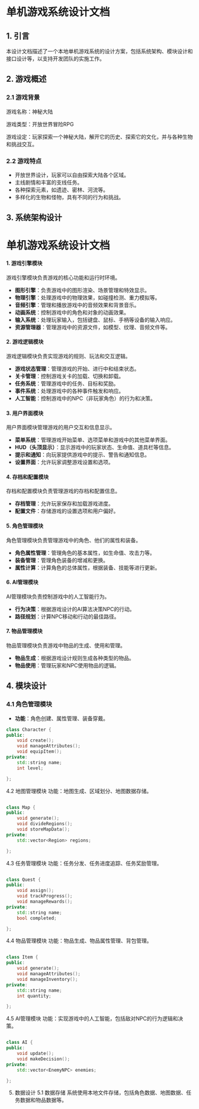 # 单机游戏系统设计文档

## 1. 引言

本设计文档描述了一个本地单机游戏系统的设计方案，包括系统架构、模块设计和接口设计等，以支持开发团队的实施工作。

## 2. 游戏概述

### 2.1 游戏背景

游戏名称：神秘大陆

游戏类型：开放世界冒险RPG

游戏设定：玩家探索一个神秘大陆，解开它的历史、探索它的文化，并与各种生物和挑战交互。

### 2.2 游戏特点

- 开放世界设计，玩家可以自由探索大陆各个区域。
- 主线剧情和丰富的支线任务。
- 各种探索元素，如遗迹、密林、河流等。
- 多样化的生物和怪物，具有不同的行为和挑战。

## 3. 系统架构设计
# 单机游戏系统设计文档

#### 1. 游戏引擎模块

游戏引擎模块负责游戏的核心功能和运行时环境。

- **图形引擎**：负责游戏中的图形渲染、场景管理和特效显示。
- **物理引擎**：处理游戏中的物理效果，如碰撞检测、重力模拟等。
- **音频引擎**：管理和播放游戏中的音频效果和背景音乐。
- **动画系统**：控制游戏中的角色和对象的动画效果。
- **输入系统**：处理玩家输入，包括键盘、鼠标、手柄等设备的输入响应。
- **资源管理器**：管理游戏中的资源文件，如模型、纹理、音频文件等。

#### 2. 游戏逻辑模块

游戏逻辑模块负责实现游戏的规则、玩法和交互逻辑。

- **游戏状态管理**：管理游戏的开始、进行中和结束状态。
- **关卡管理**：控制游戏关卡的加载、切换和卸载。
- **任务系统**：管理游戏中的任务、目标和奖励。
- **事件系统**：处理游戏中的各种事件触发和响应。
- **人工智能**：控制游戏中的NPC（非玩家角色）的行为和决策。

#### 3. 用户界面模块

用户界面模块管理游戏的用户交互和信息显示。

- **菜单系统**：管理游戏开始菜单、选项菜单和游戏中的其他菜单界面。
- **HUD（头顶显示）**：显示游戏中的玩家状态、生命值、道具栏等信息。
- **提示和通知**：向玩家提供游戏中的提示、警告和通知信息。
- **设置界面**：允许玩家调整游戏设置和选项。

#### 4. 存档和配置模块

存档和配置模块负责管理游戏的存档和配置信息。

- **存档管理**：允许玩家保存和加载游戏进度。
- **配置文件**：存储游戏的设置选项和用户偏好。

#### 5. 角色管理模块

角色管理模块负责管理游戏中的角色、他们的属性和装备。

- **角色属性管理**：管理角色的基本属性，如生命值、攻击力等。
- **装备管理**：管理角色装备的增减和更换。
- **属性计算**：计算角色的总体属性，根据装备、技能等进行更新。

#### 6. AI管理模块

AI管理模块负责控制游戏中的人工智能行为。

- **行为决策**：根据游戏设计的AI算法决策NPC的行动。
- **路径规划**：计算NPC移动和行动的最佳路径。

#### 7. 物品管理模块

物品管理模块负责游戏中物品的生成、使用和管理。

- **物品生成**：根据游戏设计规则生成各种类型的物品。
- **物品使用**：管理玩家和NPC使用物品的逻辑。
## 4. 模块设计

### 4.1 角色管理模块

- **功能**：角色创建、属性管理、装备穿戴。

```cpp
class Character {
public:
    void create();
    void manageAttributes();
    void equipItem();
private:
    std::string name;
    int level;

};
```
4.2 地图管理模块
功能：地图生成、区域划分、地图数据存储。
```cpp

class Map {
public:
    void generate();
    void divideRegions();
    void storeMapData();
private:
    std::vector<Region> regions;

};
```
4.3 任务管理模块
功能：任务分发、任务进度追踪、任务奖励管理。
```cpp

class Quest {
public:
    void assign();
    void trackProgress();
    void manageRewards();
private:
    std::string name;
    bool completed;

};
```
4.4 物品管理模块
功能：物品生成、物品属性管理、背包管理。
```cpp

class Item {
public:
    void generate();
    void manageAttributes();
    void manageInventory();
private:
    std::string name;
    int quantity;

};
```
4.5 AI管理模块
功能：实现游戏中的人工智能，包括敌对NPC的行为逻辑和决策。
```cpp

class AI {
public:
    void update();
    void makeDecision();
private:
    std::vector<EnemyNPC> enemies;

};
```
5. 数据设计
5.1 数据存储
系统使用本地文件存储，包括角色数据、地图数据、任务数据和物品数据等。